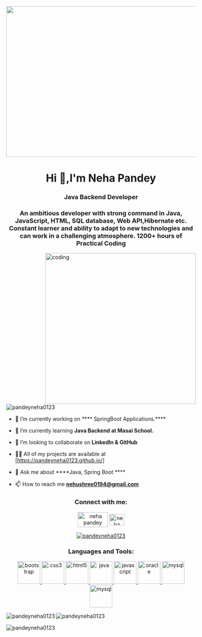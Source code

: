<img width="1100" height="400" src="https://camo.githubusercontent.com/80b9671282d99caee85a7e8170b61c58102fcf25359052e59ebd016bf0f260ec/68747470733a2f2f736369746563686461696c792e636f6d2f696d616765732f467574757269737469632d436f6d70757465722d436f6e636570742e676966"/>
<h1 align="center">Hi 👋,I'm Neha Pandey</h1>
<h3 align="center">Java Backend Developer</h3>
<h3 align="center">An ambitious developer with strong command in Java, JavaScript, HTML, SQL database, Web API,Hibernate etc. Constant learner and ability to adapt to new technologies and can work in a challenging atmosphere. 1200+ hours of Practical Coding</h3>
<img align="right" alt="coding" width="400" src="https://encrypted-tbn0.gstatic.com/images?q=tbn:ANd9GcQsGc9AltzgXeDCjCjGgEHDrieosWwdkKL5xA&usqp=CAU">


<p align="left"> <img src="https://komarev.com/ghpvc/?username=pandeyneha0123&label=Profile%20views&color=0e75b6&style=flat" alt="pandeyneha0123" /> </p>

<!-- <p align="left"> <a href="https://github.com/ryo-ma/github-profile-trophy"><img src="https://github-profile-trophy.vercel.app/?username=pandeyneha0123" alt="pandeyneha0123" /></a> </p> -->

<!-- <p align="left"> <a href="https://twitter.com/" target="blank"><img src="https://img.shields.io/twitter/follow/?logo=twitter&style=for-the-badge" alt="" /></a> </p> -->

- 🔭 I’m currently working on **** SpringBoot Applications.****

- 🌱 I’m currently learning **Java Backend at Masai School.**

- 👯 I’m looking to collaborate on **LinkedIn & GitHub**

- 👨‍💻 All of my projects are available at [https://pandeyneha0123.github.io/]

- 💬 Ask me about ****Java, Spring Boot ****

- 📫 How to reach me **nehushree0194@gmail.com**


<h3 align="center">Connect with me:</h3>
<p align="center">
<a href="https://www.linkedin.com/in/neha-pandey-b7b687208/" target="blank"><img align="center" src="https://camo.githubusercontent.com/a80d00f23720d0bc9f55481cfcd77ab79e141606829cf16ec43f8cacc7741e46/68747470733a2f2f696d672e736869656c64732e696f2f62616467652f4c696e6b6564496e2d3030373742353f7374796c653d666f722d7468652d6261646765266c6f676f3d6c696e6b6564696e266c6f676f436f6c6f723d7768697465" alt="neha pandey" height="40" width="80" /></a>
<!-- <a href="https://www.hackerrank.com/nehushree0194" target="blank"><img align="center" src="https://camo.githubusercontent.com/cfab198e94d98bbfd9f450da16977ef8e17d4f5e37802fe7add16b33c4076abd/68747470733a2f2f73722d6d61726b6574706c6163652d70726f642e73332e616d617a6f6e6177732e636f6d2f77702d636f6e74656e742f75706c6f6164732f323031352f30382f4861636b657252616e6b312e706e67" alt="neha pandey" height="30" width="40" /></a> -->
 <a href="https://leetcode.com/nehushree0194/" target="blank"><img align="center" src="https://camo.githubusercontent.com/3187e54dbabd4a84321d1c207d0a82eadd4e8f2769155ea5cf04a1e119ac4c85/68747470733a2f2f75706c6f61642e77696b696d656469612e6f72672f77696b6970656469612f636f6d6d6f6e732f7468756d622f612f61622f4c656574436f64655f6c6f676f5f77686974655f6e6f5f746578742e7376672f3137333470782d4c656574436f64655f6c6f676f5f77686974655f6e6f5f746578742e7376672e706e67" alt="neha pandey" height="30" width="40" /></a>
<!--  <a href="nehushree0194@gmail.com" target="blank"><img align="center" src="https://camo.githubusercontent.com/571384769c09e0c66b45e39b5be70f68f552db3e2b2311bc2064f0d4a9f5983b/68747470733a2f2f696d672e736869656c64732e696f2f62616467652f476d61696c2d4431343833363f7374796c653d666f722d7468652d6261646765266c6f676f3d676d61696c266c6f676f436f6c6f723d7768697465" alt="neha pandey" height="40" width="70" /></a> -->
</p>
<p align="center"> <a href="https://github.com/ryo-ma/github-profile-trophy"><img src="https://github-profile-trophy.vercel.app/?username=pandeyneha0123" alt="pandeyneha0123" /></a> </p> 

<h3 align="center">Languages and Tools:</h3>
<p align="center"> <a href="https://getbootstrap.com" target="_blank" rel="noreferrer"> <img src="https://cdn-icons-png.flaticon.com/512/5968/5968231.png"alt="bootstrap" width="60" height="60"/> </a> <a href="https://www.w3schools.com/css/" target="_blank" rel="noreferrer"> <img src="https://cdn-icons-png.flaticon.com/512/5968/5968238.png" alt="css3" width="60" height="60"/> </a> <a href="https://www.w3.org/html/" target="_blank" rel="noreferrer"> <img src="https://cdn-icons-png.flaticon.com/512/5968/5968254.png" alt="html5" width="60" height="60"/> </a> <a href="https://www.java.com" target="_blank" rel="noreferrer"> <img src="https://cdn-icons-png.flaticon.com/512/5968/5968194.png" alt="java" width="60" height="60"/> </a> <a href="https://developer.mozilla.org/en-US/docs/Web/JavaScript" target="_blank" rel="noreferrer"> <img src="https://cdn-icons-png.flaticon.com/512/262/262200.png" alt="javascript" width="60" height="60"/> </a>  <a href="https://www.oracle.com/" target="_blank" rel="noreferrer"> <img src="https://www.vectorlogo.zone/logos/springio/springio-icon.svg" alt="oracle" width="60" height="60"/> </a> 
 <a href="https://www.mysql.com/" target="_blank" rel="noreferrer"> <img src="https://camo.githubusercontent.com/ce0a32825268b09cd5e0fc7c2a09c587a708491427cb794cade8f1866f7284c6/68747470733a2f2f7777772e766563746f726c6f676f2e7a6f6e652f6c6f676f732f6a6573746a73696f2f6a6573746a73696f2d69636f6e2e737667" alt="mysql" width="60" height="60"/> </a>
 <a href="https://www.git.com/" target="_blank" rel="noreferrer"> <img src="https://camo.githubusercontent.com/b8ee9fd2e9b26a7265ece6dbc6f5c7449928b84f45a08fe5852d6a8dfd915fb3/68747470733a2f2f6769742d73636d2e636f6d2f696d616765732f6c6f676f732f646f776e6c6f6164732f4769742d49636f6e2d31373838432e706e67" alt="mysql" width="60" height="60"/> </a>


<p><img align="left" src="https://github-readme-stats.vercel.app/api/top-langs?username=pandeyneha0123&show_icons=true&locale=en&layout=compact" alt="pandeyneha0123" /></p>


<p><img align="centre" src="https://github-readme-stats.vercel.app/api?username=pandeyneha0123&show_icons=true&locale=en" alt="pandeyneha0123" /></p>

<p><img align="centre" src="https://github-readme-streak-stats.herokuapp.com/?user=pandeyneha0123&" alt="pandeyneha0123" /></p>
